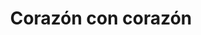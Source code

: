 ---
title: Corazón con corazón
date: 
draft: false

# descripcion
description : Aro de plata pasante con microcubic

materials: Plata 925

color: Plateado

dimensions: 0,9 cm

code: 01-03-0266

type: "Aros"

categories: []

# Images
# first image will be shown in the product page
images:
  # - image: "images/path_to_image"
  # La ubicacion de las imagenes es imagenes/Aros/Aros.Microcubic/01-03-0266-corazon-con-corazon
  - image: "./images/aros/microcubic/01-03-0266-corazon-con-corazon_a.jpeg"
  - image: "./images/aros/microcubic/01-03-0266-corazon-con-corazon_b.jpeg"
---